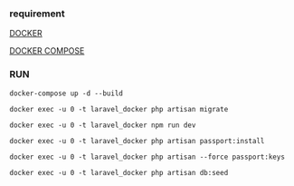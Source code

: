### requirement
[DOCKER](https://docs.docker.com/desktop/install/windows-install/)

[DOCKER COMPOSE](https://docs.docker.com/compose/install/)

### RUN

``` docker-compose up -d --build ```

``` docker exec -u 0 -t laravel_docker php artisan migrate ```

``` docker exec -u 0 -t laravel_docker npm run dev ```

``` docker exec -u 0 -t laravel_docker php artisan passport:install ```

``` docker exec -u 0 -t laravel_docker php artisan --force passport:keys ```

``` docker exec -u 0 -t laravel_docker php artisan db:seed ```